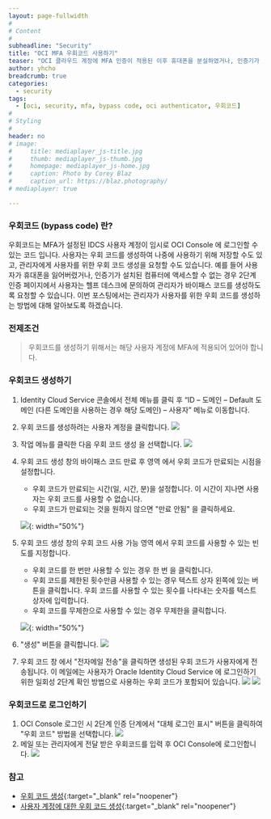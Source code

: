 ```yaml
---
layout: page-fullwidth
#
# Content
#
subheadline: "Security"
title: "OCI MFA 우회코드 사용하기"
teaser: "OCI 클라우드 계정에 MFA 인증이 적용된 이후 휴대폰을 분실하였거나, 인증기가 설치된 PC에 접근할 수 없는 경우 사용가능한 우회코드 기능에 대해 알아봅니다."
author: yhcho
breadcrumb: true
categories:
  - security
tags:
  - [oci, security, mfa, bypass code, oci authenticator, 우회코드]
#
# Styling
#
header: no
# image:
#     title: mediaplayer_js-title.jpg
#     thumb: mediaplayer_js-thumb.jpg
#     homepage: mediaplayer_js-home.jpg
#     caption: Photo by Corey Blaz
#     caption_url: https://blaz.photography/
# mediaplayer: true

---
```


### 우회코드 (bypass code) 란?
우회코드는 MFA가 설정된 IDCS 사용자 계정이 임시로 OCI Console 에 로그인할 수 있는 코드 입니다.
사용자는 우회 코드를 생성하여 나중에 사용하기 위해 저장할 수도 있고, 관리자에게 사용자를 위한 우회 코드 생성을 요청할 수도 있습니다. 
예를 들어 사용자가 휴대폰을 잃어버렸거나, 인증기가 설치된 컴퓨터에 액세스할 수 없는 경우 2단계 인증 페이지에서 사용자는 헬프 데스크에 문의하여 관리자가 바이패스 코드를 생성하도록 요청할 수 있습니다.
이번 포스팅에서는 관리자가 사용자를 위한 우회 코드를 생성하는 방법에 대해 알아보도록 하겠습니다.

### 전제조건
> 우회코드를 생성하기 위해서는 해당 사용자 계정에 MFA에 적용되어 있어야 합니다.

### 우회코드 생성하기
1. Identity Cloud Service 콘솔에서 전체 메뉴를 클릭 후 “ID – 도메인 – Default 도메인 (다른 도메인을 사용하는 경우 해당 도메인) – 사용자” 메뉴로 이동합니다.
2. 우회 코드를 생성하려는 사용자 계정을 클릭합니다.
   ![](/assets/img/cloudnative-security/2023/bypasscode/bypasscode-1.png " ")
3. 작업 메뉴를 클릭한 다음 우회 코드 생성 을 선택합니다.
   ![](/assets/img/cloudnative-security/2023/bypasscode/bypasscode-2.png " ")
4. 우회 코드 생성 창의 바이패스 코드 만료 후 영역 에서 우회 코드가 만료되는 시점을 설정합니다.
   * 우회 코드가 만료되는 시간(일, 시간, 분)을 설정합니다. 이 시간이 지나면 사용자는 우회 코드를 사용할 수 없습니다.
   * 우회 코드가 만료되는 것을 원하지 않으면 "만료 안됨" 을 클릭하세요.
   
   ![](/assets/img/cloudnative-security/2023/bypasscode/bypasscode-7.png " "){: width="50%"}
5. 우회 코드 생성 창의 우회 코드 사용 가능 영역 에서 우회 코드를 사용할 수 있는 빈도를 지정합니다.
   * 우회 코드를 한 번만 사용할 수 있는 경우 한 번 을 클릭합니다.
   * 우회 코드를 제한된 횟수만큼 사용할 수 있는 경우 텍스트 상자 왼쪽에 있는 버튼을 클릭합니다. 우회 코드를 사용할 수 있는 횟수를 나타내는 숫자를 텍스트 상자에 입력합니다.
   * 우회 코드를 무제한으로 사용할 수 있는 경우 무제한을 클릭합니다.
   
   ![](/assets/img/cloudnative-security/2023/bypasscode/bypasscode-6.png " "){: width="50%"}
6. "생성" 버튼을 클릭합니다.
   ![](/assets/img/cloudnative-security/2023/bypasscode/bypasscode-3.png " ")
7. 우회 코드 창 에서 "전자메일 전송"을 클릭하면 생성된 우회 코드가 사용자에게 전송됩니다. 이 메일에는 사용자가 Oracle Identity Cloud Service 에 로그인하기 위한 일회성 2단계 확인 방법으로 사용하는 우회 코드가 포함되어 있습니다.
   ![](/assets/img/cloudnative-security/2023/bypasscode/bypasscode-4.png " ")
   ![](/assets/img/cloudnative-security/2023/bypasscode/bypasscode-5.png " ")

### 우회코드로 로그인하기
1. OCI Console 로그인 시 2단계 인증 단계에서 "대체 로그인 표시" 버튼을 클릭하여 "우회 코드" 방법을 선택합니다.
   ![](/assets/img/cloudnative-security/2023/bypasscode/bypasscode-login-1.png " ")
2. 메일 또는 관리자에게 전달 받은 우회코드를 입력 후 OCI Console에 로그인합니다.
   ![](/assets/img/cloudnative-security/2023/bypasscode/bypasscode-login-2.png " ")

### 참고 
* [우회 코드 생성](https://docs.oracle.com/en-us/iaas/Content/Identity/usersettings/generate-bypass-code.htm){:target="_blank" rel="noopener"}
* [사용자 계정에 대한 우회 코드 생성](https://docs.oracle.com/en/cloud/paas/identity-cloud/uaids/generate-bypass-codes-user-accounts.html#GUID-DC1CDE1E-0A3F-41FB-ADD0-1AA1FC19F3C5){:target="_blank" rel="noopener"}
